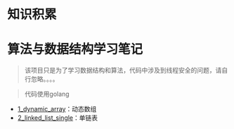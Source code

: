 # 知识积累

# 算法与数据结构学习笔记

> 该项目只是为了学习数据结构和算法，代码中涉及到线程安全的问题，请自行忽略。。。。

> 代码使用golang
- [1_dynamic_array](https://github.com/ShangYin666/knowledge/tree/master/Algo/_1_dynamic_array)：动态数组
- [2_linked_list_single](https://github.com/ShangYin666/knowledge/tree/master/Algo/_2_linked_list_single)：单链表